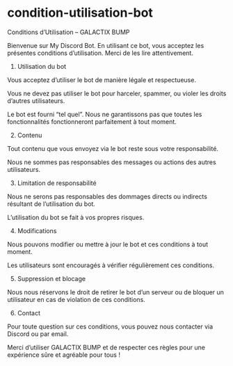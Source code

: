 # condition-utilisation-bot

Conditions d’Utilisation –  GALACTIX BUMP

Bienvenue sur My Discord Bot. En utilisant ce bot, vous acceptez les présentes conditions d’utilisation. Merci de les lire attentivement.

1. Utilisation du bot

Vous acceptez d’utiliser le bot de manière légale et respectueuse.

Vous ne devez pas utiliser le bot pour harceler, spammer, ou violer les droits d’autres utilisateurs.

Le bot est fourni “tel quel”. Nous ne garantissons pas que toutes les fonctionnalités fonctionneront parfaitement à tout moment.

2. Contenu

Tout contenu que vous envoyez via le bot reste sous votre responsabilité.

Nous ne sommes pas responsables des messages ou actions des autres utilisateurs.

3. Limitation de responsabilité

Nous ne serons pas responsables des dommages directs ou indirects résultant de l’utilisation du bot.

L’utilisation du bot se fait à vos propres risques.

4. Modifications

Nous pouvons modifier ou mettre à jour le bot et ces conditions à tout moment.

Les utilisateurs sont encouragés à vérifier régulièrement ces conditions.

5. Suppression et blocage

Nous nous réservons le droit de retirer le bot d’un serveur ou de bloquer un utilisateur en cas de violation de ces conditions.

6. Contact

Pour toute question sur ces conditions, vous pouvez nous contacter via Discord ou par email.

Merci d’utiliser  GALACTIX BUMP  et de respecter ces règles pour une expérience sûre et agréable pour tous !
